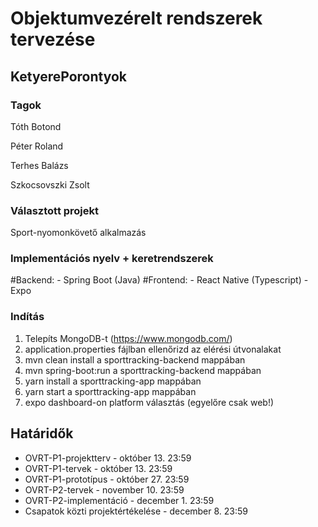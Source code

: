 # Objektumvezérelt rendszerek tervezése

## KetyerePorontyok

### Tagok
Tóth Botond

Péter Roland

Terhes Balázs

Szkocsovszki Zsolt

### Választott projekt
Sport-nyomonkövető alkalmazás

### Implementációs nyelv + keretrendszerek
#Backend:
	- Spring Boot (Java)
#Frontend:
	- React Native (Typescript)
	- Expo
    
### Indítás
1. Telepíts MongoDB-t (https://www.mongodb.com/)
2. application.properties fájlban ellenőrizd az elérési útvonalakat
3. mvn clean install a sporttracking-backend mappában
4. mvn spring-boot:run a sporttracking-backend mappában
5. yarn install a sporttracking-app mappában
6. yarn start a sporttracking-app mappában
7. expo dashboard-on platform választás (egyelőre csak web!)

## Határidők
* OVRT-P1-projektterv - október 13. 23:59
* OVRT-P1-tervek - október 13. 23:59
* OVRT-P1-prototípus - október 27. 23:59
* OVRT-P2-tervek - november 10. 23:59
* OVRT-P2-implementáció - december 1. 23:59
* Csapatok közti projektértékelése - december 8. 23:59
